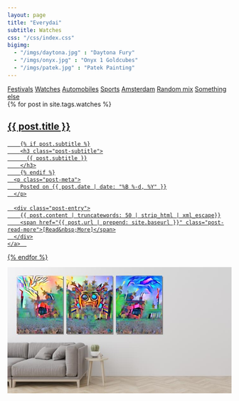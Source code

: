 ```yaml
---
layout: page
title: "Everydai"
subtitle: Watches
css: "/css/index.css"
bigimg:
  - "/imgs/daytona.jpg" : "Daytona Fury"
  - "/imgs/onyx.jpg" : "Onyx 1 Goldcubes"
  - "/imgs/patek.jpg" : "Patek Painting"
---
```


<div class="list-filters">
  <a href="/festivals" class="list-filter">Festivals</a>
  <a href="/watches" class="list-filter">Watches</a>
  <a href="/automobiles" class="list-filter">Automobiles</a>
  <a href="/sports" class="list-filter">Sports</a>
  <a href="/amsterdam" class="list-filter">Amsterdam</a>
  <a href="/random" class="list-filter">Random mix</a>
  <a href="/customjobs" class="list-filter">Something else</a>
</div>

<div class="posts-list">
  {% for post in site.tags.watches %}
  <article>
    <a class="post-preview" href="{{ post.url | prepend: site.baseurl }}">
	    <h2 class="post-title">{{ post.title }}</h2>

	    {% if post.subtitle %}
	    <h3 class="post-subtitle">
	      {{ post.subtitle }}
	    </h3>
	    {% endif %}
      <p class="post-meta">
        Posted on {{ post.date | date: "%B %-d, %Y" }}
      </p>

      <div class="post-entry">
        {{ post.content | truncatewords: 50 | strip_html | xml_escape}}
        <span href="{{ post.url | prepend: site.baseurl }}" class="post-read-more">[Read&nbsp;More]</span>
      </div>
    </a>  
   </article>
  {% endfor %}
</div>

![alt text](/imgs/festival.jpg)
